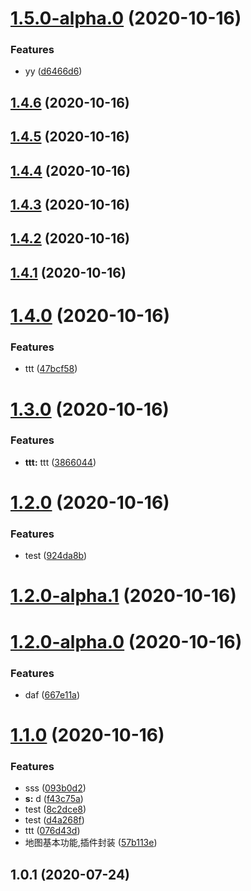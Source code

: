 # [1.5.0-alpha.0](https://github.com/FearlessMa/IMap/compare/v1.4.6...v1.5.0-alpha.0) (2020-10-16)


### Features

* yy ([d6466d6](https://github.com/FearlessMa/IMap/commit/d6466d638c7bd688a6fc5ce93ad949e31cc5fb95))



## [1.4.6](https://github.com/FearlessMa/IMap/compare/v1.4.5...v1.4.6) (2020-10-16)



## [1.4.5](https://github.com/FearlessMa/IMap/compare/v1.4.4...v1.4.5) (2020-10-16)



## [1.4.4](https://github.com/FearlessMa/IMap/compare/v1.4.3...v1.4.4) (2020-10-16)



## [1.4.3](https://github.com/FearlessMa/IMap/compare/v1.4.2...v1.4.3) (2020-10-16)



## [1.4.2](https://github.com/FearlessMa/IMap/compare/v1.4.1...v1.4.2) (2020-10-16)



## [1.4.1](https://github.com/FearlessMa/IMap/compare/v1.4.0...v1.4.1) (2020-10-16)



# [1.4.0](https://github.com/FearlessMa/IMap/compare/v1.3.0...v1.4.0) (2020-10-16)


### Features

* ttt ([47bcf58](https://github.com/FearlessMa/IMap/commit/47bcf58d8647ddf4713524738c494cbef339c83f))



# [1.3.0](https://github.com/FearlessMa/IMap/compare/v1.2.0...v1.3.0) (2020-10-16)


### Features

* **ttt:** ttt ([3866044](https://github.com/FearlessMa/IMap/commit/3866044265ec7aec9e948d33351dc7b43ffe8bfc))



# [1.2.0](https://github.com/FearlessMa/IMap/compare/v1.2.0-alpha.1...v1.2.0) (2020-10-16)


### Features

* test ([924da8b](https://github.com/FearlessMa/IMap/commit/924da8b4fd22a3255c7831484a04547c982d683a))



# [1.2.0-alpha.1](https://github.com/FearlessMa/IMap/compare/v1.2.0-alpha.0...v1.2.0-alpha.1) (2020-10-16)



# [1.2.0-alpha.0](https://github.com/FearlessMa/IMap/compare/v1.1.0...v1.2.0-alpha.0) (2020-10-16)


### Features

* daf ([667e11a](https://github.com/FearlessMa/IMap/commit/667e11aa450359ac11aadf87a73fccf6f807b956))



# [1.1.0](https://github.com/FearlessMa/IMap/compare/v1.0.1...v1.1.0) (2020-10-16)


### Features

* sss ([093b0d2](https://github.com/FearlessMa/IMap/commit/093b0d2da4559ba0ab20c55b8d540606e0261cec))
* **s:** d ([f43c75a](https://github.com/FearlessMa/IMap/commit/f43c75a23e4a72e2c16cad552b3753e14d5b9882))
* test ([8c2dce8](https://github.com/FearlessMa/IMap/commit/8c2dce8919ee789921925a74b90d358cbb96ad5d))
* test ([d4a268f](https://github.com/FearlessMa/IMap/commit/d4a268f6232a14e6f6d630d3d5740ee62a37d0ab))
* ttt ([076d43d](https://github.com/FearlessMa/IMap/commit/076d43d3c8b8bd7d4a2f61525a9560df9ed5b48b))
* 地图基本功能,插件封装 ([57b113e](https://github.com/FearlessMa/IMap/commit/57b113e74aa9ebf46daa682a2a4299aba2777f9b))



## 1.0.1 (2020-07-24)



